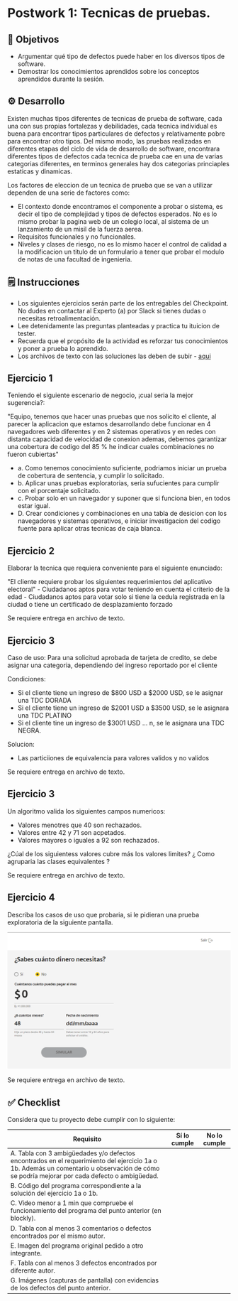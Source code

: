 # Postwork 1: Tecnicas de pruebas.

## :dart: Objetivos

- Argumentar qué tipo de defectos puede haber en los diversos tipos de software.
- Demostrar los conocimientos aprendidos sobre los conceptos aprendidos durante la sesión.

## ⚙ Desarrollo

Existen muchas tipos diferentes de tecnicas de prueba de software, cada una con sus propias fortalezas y debilidades, cada tecnica individual es buena para encontrar tipos particulares de defectos y relativamente pobre para encontrar otro tipos.
Del mismo modo, las pruebas realizadas en diferentes etapas del ciclo de vida de desarrollo de software, encontrara diferentes tipos de defectos cada tecnica de prueba cae en una de varias categorias diferentes, en terminos generales hay dos categorias princiaples
estaticas y dinamicas.

Los factores de eleccion de un tecnica de prueba que se van a utilizar dependen de una serie de factores como:

- El contexto donde encontramos el componente a probar o sistema, es decir el tipo de complejidad y tipos de defectos esperados. No es lo mismo probar la pagina web de un colegio local, al sistema de un lanzamiento de un misil de la fuerza aerea.
- Requisitos funcionales y no funcionales.
- Niveles y clases de riesgo, no es lo mismo hacer el control de calidad a la modificacion un titulo de un formulario a tener que probar el modulo de notas de una facultad de ingenieria.

## 🗒️ Instrucciones

- Los siguientes ejercicios serán parte de los entregables del Checkpoint. No dudes en contactar al Experto (a) por Slack si tienes dudas o necesitas retroalimentación. 
- Lee detenidamente las preguntas planteadas y practica tu ituicion de tester.
- Recuerda que el propósito de la actividad es reforzar tus conocimientos y poner a prueba lo aprendido.
- Los archivos de texto con las soluciones las deben de subir - [aqui](./PostWork)

## Ejercicio 1

Teniendo el siguiente escenario de negocio, ¡cual seria la mejor sugerencia?:

"Equipo, tenemos que hacer unas pruebas que nos solicito el cliente, al parecer la aplicacion que estamos desarrollando debe funcionar en 4 navegadores web diferentes y en 2 sistemas operativos y en redes con distanta capacidad de velocidad de conexion
ademas, debemos garantizar una cobertura de codigo del 85 % he indicar cuales combinaciones no fueron cubiertas"

- a. Como tenemos conocimiento suficiente, podriamos iniciar un prueba de cobertura de sentencia, y cumplir lo solicitado.
- b. Aplicar unas pruebas exploratorias, seria sufucientes para cumplir con el porcentaje solicitado.
- c. Probar solo en un navegador y suponer que si funciona bien, en todos estar igual.
- D. Crear condiciones y combinaciones en una tabla de desicion con los navegadores y sistemas operativos, e iniciar investigacion del codigo fuente para aplicar otras tecnicas de caja blanca.


## Ejercicio 2

Elaborar la tecnica que requiera conveniente para el siguiente enunciado:

"El cliente requiere probar los siguientes requerimientos del aplicativo electoral"
	- Ciudadanos aptos para votar teniendo en cuenta el criterio de la edad
	- Ciudadanos aptos para votar solo si tiene la cedula registrada en la ciudad o tiene un certificado de desplazamiento forzado

Se requiere entrega en archivo de texto.

## Ejercicio 3

Caso de uso: Para una solicitud aprobada de tarjeta de credito, se debe asignar una categoria, dependiendo del ingreso reportado por el cliente

Condiciones:
- Si el cliente tiene un ingreso de $800 USD a $2000 USD, se le asignar una TDC DORADA
- Si el cliente tiene un ingreso de $2001 USD a $3500 USD, se le asignara una TDC PLATINO
- Si el cliente tine un ingreso de $3001 USD ... n, se le asignara una TDC NEGRA.

Solucion:
- Las particiiones de equivalencia para valores validos y no validos

Se requiere entrega en archivo de texto.


## Ejercicio 3

Un algoritmo valida los siguientes campos numericos:
- Valores menotres que 40 son rechazados.
- Valores entre 42 y 71 son acpetados.
- Valores mayores o iguales a 92 son rechazados.

¿Cúal de los siguientess valores cubre más los valores limites?
¿ Como agruparia las clases equivalentes ?

Se requiere entrega en archivo de texto.

## Ejercicio 4

Describa los casos de uso que probaria, si le pidieran una prueba exploratoria de la siguiente pantalla.


<img src="https://github.com/beduExpert/SW-Testing-Fundamentals-2021/blob/main/Sesion-05/Postwork/simulador_credito.png">

Se requiere entrega en archivo de texto.
## ✅ Checklist

Considera que tu proyecto debe cumplir con lo siguiente:

| Requisito | Sí lo cumple | No lo cumple |
| --- | --- | --- |
| A. Tabla con 3 ambigüedades y/o defectos encontrados en el requerimiento del ejercicio 1a o 1b. Además un comentario u observación de cómo se podría mejorar por cada defecto o ambigüedad. |  |  |
| B. Código del programa correspondiente a la solución del ejercicio 1a o 1b. |  |  |
| C. Video menor a 1 min  que compruebe el funcionamiento del programa del punto anterior (en blockly). |  |  |
| D. Tabla con al menos 3 comentarios o defectos encontrados por el mismo autor. |  |  |
| E. Imagen del programa original pedido a otro integrante. |  |  |
| F. Tabla con al menos 3 defectos encontrados por diferente autor. |  |  |
| G. Imágenes (capturas de pantalla) con evidencias de los defectos del punto anterior. |  |  |
